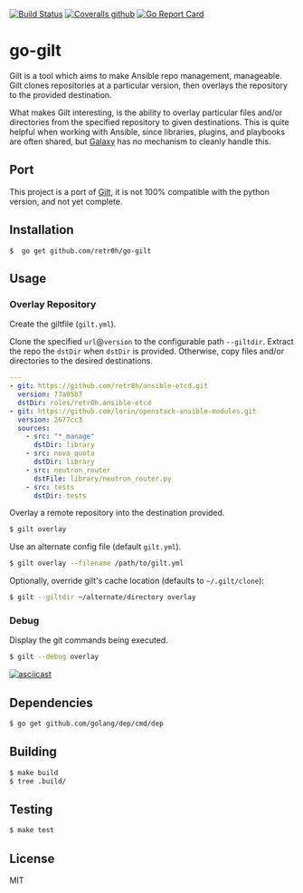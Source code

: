 [![Build Status](http://img.shields.io/travis/retr0h/go-gilt.svg?style=flat-square)](https://travis-ci.org/retr0h/go-gilt)
[![Coveralls github](https://img.shields.io/coveralls/github/retr0h/go-gilt.svg?style=flat-square)](https://coveralls.io/github/retr0h/go-gilt)
[![Go Report Card](https://goreportcard.com/badge/github.com/retr0h/go-gilt?style=flat-square)](https://goreportcard.com/report/github.com/retr0h/go-gilt)

# go-gilt

Gilt is a tool which aims to make Ansible repo management, manageable.  Gilt
clones repositories at a particular version, then overlays the repository to
the provided destination.

What makes Gilt interesting, is the ability to overlay particular files and/or
directories from the specified repository to given destinations.  This is quite
helpful when working with Ansible, since libraries, plugins, and playbooks are
often shared, but [Galaxy][1] has no mechanism to cleanly handle this.

[1]: https://docs.ansible.com/ansible/latest/reference_appendices/galaxy.html

## Port

This project is a port of [Gilt](http://gilt.readthedocs.io/en/latest/), it is
not 100% compatible with the python version, and not yet complete.

## Installation

    $  go get github.com/retr0h/go-gilt

## Usage

### Overlay Repository

Create the giltfile (`gilt.yml`).

Clone the specified `url`@`version` to the configurable path `--giltdir`.
Extract the repo the `dstDir` when `dstDir` is provided.  Otherwise, copy files
and/or directories to the desired destinations.

```yaml
---
- git: https://github.com/retr0h/ansible-etcd.git
  version: 77a95b7
  dstDir: roles/retr0h.ansible-etcd
- git: https://github.com/lorin/openstack-ansible-modules.git
  version: 2677cc3
  sources:
    - src: "*_manage"
      dstDir: library
    - src: nova_quota
      dstDir: library
    - src: neutron_router
      dstFile: library/neutron_router.py
    - src: tests
      dstDir: tests
```

Overlay a remote repository into the destination provided.

```bash
$ gilt overlay
```

Use an alternate config file (default `gilt.yml`).

```bash
$ gilt overlay --filename /path/to/gilt.yml
```

Optionally, override gilt's cache location (defaults to `~/.gilt/clone`):

```bash
$ gilt --giltdir ~/alternate/directory overlay
```

### Debug

Display the git commands being executed.

```bash
$ gilt --debug overlay
```

[![asciicast](https://asciinema.org/a/195036.png)](https://asciinema.org/a/195036?speed=2&autoplay=1&loop=1)

## Dependencies

```bash
$ go get github.com/golang/dep/cmd/dep
```

## Building

```bash
$ make build
$ tree .build/
```

## Testing

```bash
$ make test
```

## License

MIT
